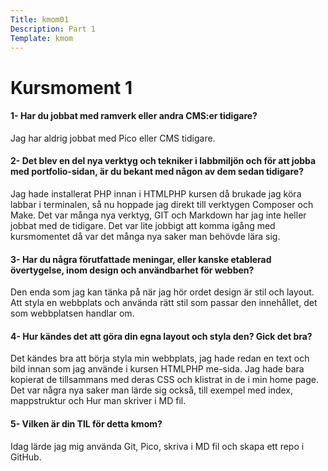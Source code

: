 ```yaml
---
Title: kmom01
Description: Part 1
Template: kmom
---
```



<div class="kmom-content">

<h1> Kursmoment 1 </h1>


<h4>1- Har du jobbat med ramverk eller andra CMS:er tidigare?</h4>
<p> Jag har aldrig jobbat med Pico eller CMS tidigare. </p>

<h4>2- Det blev en del nya verktyg och tekniker i labbmiljön och för att jobba med portfolio-sidan, är du bekant med någon av dem sedan tidigare? </h4>
<p> Jag hade installerat PHP innan i HTMLPHP kursen då brukade jag köra labbar i terminalen, så nu hoppade jag direkt till verktygen Composer och Make. Det var många nya verktyg, GIT och Markdown har jag inte heller jobbat med de tidigare. Det var lite jobbigt att komma igång med kursmomentet då var det många nya saker man behövde lära sig. </p>

<h4>3- Har du några förutfattade meningar, eller kanske etablerad övertygelse, inom design och användbarhet för webben? 
</h4>
<p>Den enda som jag kan tänka på när jag hör ordet design är stil och layout. Att styla en webbplats och använda rätt stil som passar den innehållet, det som webbplatsen handlar om.  </p>  

<h4>4- Hur kändes det att göra din egna layout och styla den? Gick det bra?</h4>
<p>Det kändes bra att börja styla min webbplats, jag hade redan en text och bild innan som jag använde i kursen HTMLPHP me-sida. Jag hade bara kopierat de tillsammans med deras CSS och klistrat in de i min home page. Det var några nya saker man lärde sig också, till exempel med index, mappstruktur och Hur man skriver i MD fil. </p>

<h4> 5- Vilken är din TIL för detta kmom?</h4>
<p>Idag lärde jag mig använda Git, Pico, skriva i MD fil och skapa ett repo i GitHub. </p>

</div>